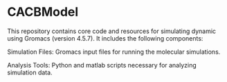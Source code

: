# CACBModel

This repository contains core code and resources for simulating dynamic using Gromacs (version 4.5.7). It includes the following components:

Simulation Files: Gromacs input files for running the molecular simulations.

Analysis Tools: Python and matlab scripts necessary for analyzing simulation data.
